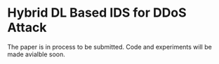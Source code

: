 # Hybrid DL Based IDS for DDoS Attack

The paper is in process to be submitted. Code and experiments will be made avialble soon.
